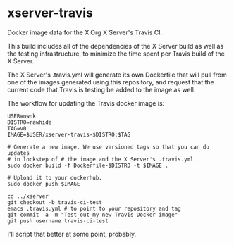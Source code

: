 # xserver-travis

Docker image data for the X.Org X Server's Travis CI.

This build includes all of the dependencies of the X Server build as
well as the testing infrastructure, to minimize the time spent per
Travis build of the X Server.

The X Server's .travis.yml will generate its own Dockerfile that will
pull from one of the images generated using this repository, and
request that the current code that Travis is testing be added to the
image as well.

The workflow for updating the Travis docker image is:

    USER=nwnk
    DISTRO=rawhide
    TAG=v0
    IMAGE=$USER/xserver-travis-$DISTRO:$TAG

    # Generate a new image. We use versioned tags so that you can do updates
    # in lockstep of # the image and the X Server's .travis.yml.
    sudo docker build -f Dockerfile-$DISTRO -t $IMAGE .

    # Upload it to your dockerhub.
    sudo docker push $IMAGE

    cd ../xserver
    git checkout -b travis-ci-test
    emacs .travis.yml # to point to your repository and tag
    git commit -a -m "Test out my new Travis Docker image"
    git push username travis-ci-test

I'll script that better at some point, probably.
